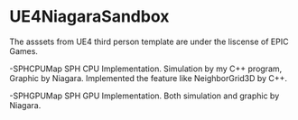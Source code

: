 # UE4NiagaraSandbox

The asssets from UE4 third person template are under the liscense of EPIC Games.

-SPHCPUMap
SPH CPU Implementation.
Simulation by my C++ program, Graphic by Niagara.
Implemented the feature like NeighborGrid3D by C++.

-SPHGPUMap
SPH GPU Implementation.
Both simulation and graphic by Niagara.
